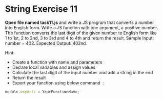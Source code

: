 # String Exercise 11


**Open file named task11.js** and write a JS program that converts a 
number into English form. Write a JS function with one argument, a positive number.
 The function converts the last digit of the given number to English form like 1 to 1st,
  2 to 2nd, 3 to 3rd and 4 to 4th and return the result. Sample Input: number = 402.
   Expected Output: 402nd.

Hint:

- Create a function with name and parameters
- Declare local variables and assign values
- Calculate the last digit of the input number and add a string in the end
- Return the result
- Export your function using below command  :

```js
module.exports = YourFunctionName;
```
